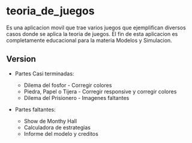 # teoria_de_juegos

Es una aplicacion movil que trae varios juegos que ejemplifican diversos casos donde se aplica la teoria de juegos. El fin de esta aplicacion es completamente educacional para la materia Modelos y Simulacion.

## Version
- Partes Casi terminadas: 
    * Dilema del fosfor - Corregir colores
    * Piedra, Papel o Tijera - Corregir responsive y corregir colores
    * Dilema del Prisionero - Imagenes faltantes

- Partes faltantes:
    * Show de Monthy Hall
    * Calculadora de estrategias
    * Informe del modelo y creditos
